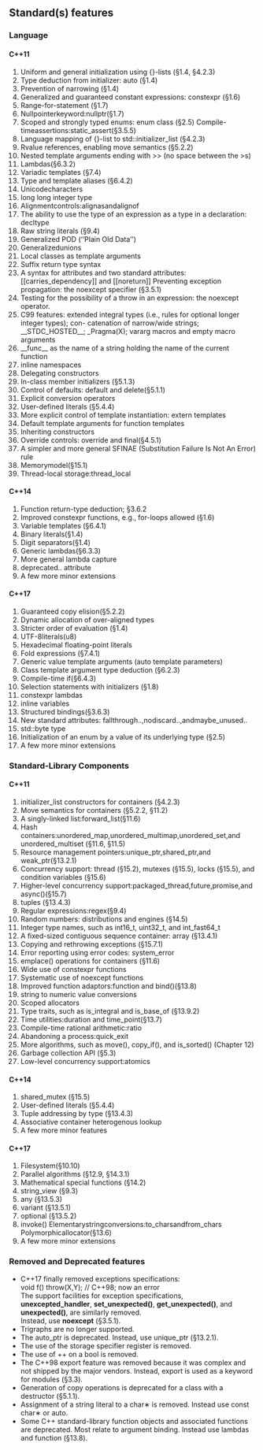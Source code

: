 ## Standard(s) features

### Language

#### C++11
1. Uniform and general initialization using {}-lists (§1.4, §4.2.3)
1. Type deduction from initializer: auto (§1.4)
1. Prevention of narrowing (§1.4)
1. Generalized and guaranteed constant expressions: constexpr (§1.6)
1. Range-for-statement (§1.7)
1. Nullpointerkeyword:nullptr(§1.7)
1. Scoped and strongly typed enums: enum class (§2.5) Compile-timeassertions:static_assert(§3.5.5)
1. Language mapping of {}-list to std::initializer_list (§4.2.3)
1. Rvalue references, enabling move semantics (§5.2.2)
1. Nested template arguments ending with >> (no space between the >s)
1. Lambdas(§6.3.2)
1. Variadic templates (§7.4)
1. Type and template aliases (§6.4.2)
1. Unicodecharacters
1. long long integer type
1. Alignmentcontrols:alignasandalignof
1. The ability to use the type of an expression as a type in a declaration: decltype
1. Raw string literals (§9.4)
1. Generalized POD (‘‘Plain Old Data’’)
1. Generalizedunions
1. Local classes as template arguments
1. Suffix return type syntax
1. A syntax for attributes and two standard attributes: [[carries_dependency]] and [[noreturn]] Preventing exception propagation: the noexcept specifier (§3.5.1)
1. Testing for the possibility of a throw in an expression: the noexcept operator.
1. C99 features: extended integral types (i.e., rules for optional longer integer types); con- catenation of narrow/wide strings; \_\_STDC\_HOSTED\_\_; \_Pragma(X); vararg macros and empty macro arguments
1. \_\_func\_\_ as the name of a string holding the name of the current function
1. inline namespaces
1. Delegating constructors
1. In-class member initializers (§5.1.3)
1. Control of defaults: default and delete(§5.1.1)
1. Explicit conversion operators
1. User-defined literals (§5.4.4)
1. More explicit control of template instantiation: extern templates
1. Default template arguments for function templates
1. Inheriting constructors
1. Override controls: override and final(§4.5.1)
1. A simpler and more general SFINAE (Substitution Failure Is Not An Error) rule
1. Memorymodel(§15.1)
1. Thread-local storage:thread_local

#### C++14
1. Function return-type deduction; §3.6.2
2. Improved constexpr functions, e.g., for-loops allowed (§1.6)
3. Variable templates (§6.4.1)
4. Binary literals(§1.4)
5. Digit separators(§1.4)
6. Generic lambdas(§6.3.3)
7. More general lambda capture
8. deprecated.. attribute
9. A few more minor extensions

#### C++17
1. Guaranteed copy elision(§5.2.2)
2. Dynamic allocation of over-aligned types
3. Stricter order of evaluation (§1.4)
4. UTF-8literals(u8)
5. Hexadecimal floating-point literals
6. Fold expressions (§7.4.1)
7. Generic value template arguments (auto template parameters)
8. Class template argument type deduction (§6.2.3)
9. Compile-time if(§6.4.3)
10. Selection statements with initializers (§1.8)
11. constexpr lambdas
12. inline variables
13. Structured bindings(§3.6.3)
14. New standard attributes: fallthrough..,nodiscard..,andmaybe_unused..
15. std::byte type
16. Initialization of an enum by a value of its underlying type (§2.5)
17. A few more minor extensions

### Standard-Library Components

#### C++11
1. initializer_list constructors for containers (§4.2.3)
2. Move semantics for containers (§5.2.2, §11.2)
3. A singly-linked list:forward_list(§11.6)
4. Hash containers:unordered_map,unordered_multimap,unordered_set,and unordered_multiset (§11.6, §11.5)
5. Resource management pointers:unique_ptr,shared_ptr,and weak_ptr(§13.2.1)
6. Concurrency support: thread (§15.2), mutexes (§15.5), locks (§15.5), and condition variables (§15.6)
7. Higher-level concurrency support:packaged_thread,future,promise,and async()(§15.7)
8. tuples (§13.4.3)
9. Regular expressions:regex(§9.4)
10. Random numbers: distributions and engines (§14.5)
11. Integer type names, such as int16_t, uint32_t, and int_fast64_t
12. A fixed-sized contiguous sequence container: array (§13.4.1)
13. Copying and rethrowing exceptions (§15.7.1)
14. Error reporting using error codes: system_error
15. emplace() operations for containers (§11.6)
16. Wide use of constexpr functions
17. Systematic use of noexcept functions
18. Improved function adaptors:function and bind()(§13.8)
19. string to numeric value conversions
20. Scoped allocators
21. Type traits, such as is_integral and is_base_of (§13.9.2)
22. Time utilities:duration and time_point(§13.7)
23. Compile-time rational arithmetic:ratio
24. Abandoning a process:quick_exit
25. More algorithms, such as move(), copy_if(), and is_sorted() (Chapter 12)
26. Garbage collection API (§5.3)
27. Low-level concurrency support:atomics

#### C++14
1. shared_mutex (§15.5)
2. User-defined literals (§5.4.4)
3. Tuple addressing by type (§13.4.3)
4. Associative container heterogenous lookup
5. A few more minor features

#### C++17
1. Filesystem(§10.10)
2. Parallel algorithms (§12.9, §14.3.1)
3. Mathematical special functions (§14.2)
4. string_view (§9.3)
5. any (§13.5.3)
6. variant (§13.5.1)
7. optional (§13.5.2)
8. invoke() Elementarystringconversions:to_charsandfrom_chars Polymorphicallocator(§13.6)
9. A few more minor extensions

### Removed and Deprecated features
- C++17 finally removed exceptions specifications:\
void f() throw(X,Y); // C++98; now an error\
The support facilities for exception specifications, \
**unexcepted_handler**, **set_unexpected()**, **get_unexpected()**, and **unexpected()**, are similarly removed. \
Instead, use **noexcept** (§3.5.1).
- Trigraphs are no longer supported.
- The auto_ptr is deprecated. Instead, use unique_ptr (§13.2.1).
- The use of the storage specifier register is removed.
- The use of ++ on a bool is removed.
- The C++98 export feature was removed because it was complex and not shipped by the
major vendors. Instead, export is used as a keyword for modules (§3.3).
- Generation of copy operations is deprecated for a class with a destructor (§5.1.1).
- Assignment of a string literal to a char∗ is removed. Instead use const char∗ or auto.
- Some C++ standard-library function objects and associated functions are deprecated. Most
relate to argument binding. Instead use lambdas and function (§13.8).